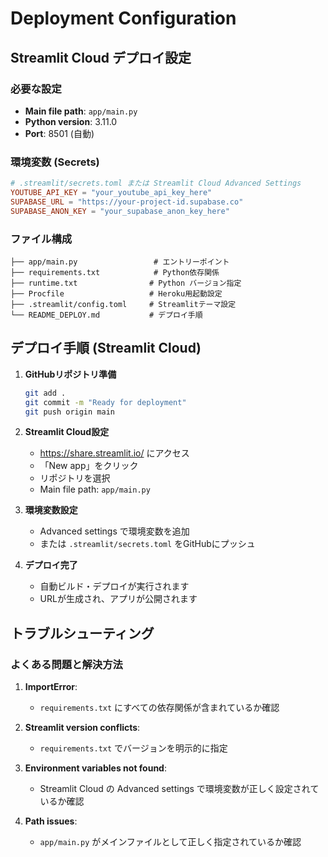 # Deployment Configuration

## Streamlit Cloud デプロイ設定

### 必要な設定
- **Main file path**: `app/main.py`
- **Python version**: 3.11.0
- **Port**: 8501 (自動)

### 環境変数 (Secrets)
```toml
# .streamlit/secrets.toml または Streamlit Cloud Advanced Settings
YOUTUBE_API_KEY = "your_youtube_api_key_here"
SUPABASE_URL = "https://your-project-id.supabase.co"
SUPABASE_ANON_KEY = "your_supabase_anon_key_here"
```

### ファイル構成
```
├── app/main.py                 # エントリーポイント
├── requirements.txt            # Python依存関係
├── runtime.txt                # Python バージョン指定
├── Procfile                   # Heroku用起動設定
├── .streamlit/config.toml     # Streamlitテーマ設定
└── README_DEPLOY.md           # デプロイ手順
```

## デプロイ手順 (Streamlit Cloud)

1. **GitHubリポジトリ準備**
   ```bash
   git add .
   git commit -m "Ready for deployment"
   git push origin main
   ```

2. **Streamlit Cloud設定**
   - https://share.streamlit.io/ にアクセス
   - 「New app」をクリック
   - リポジトリを選択
   - Main file path: `app/main.py`

3. **環境変数設定**
   - Advanced settings で環境変数を追加
   - または `.streamlit/secrets.toml` をGitHubにプッシュ

4. **デプロイ完了**
   - 自動ビルド・デプロイが実行されます
   - URLが生成され、アプリが公開されます

## トラブルシューティング

### よくある問題と解決方法

1. **ImportError**: 
   - `requirements.txt` にすべての依存関係が含まれているか確認

2. **Streamlit version conflicts**:
   - `requirements.txt` でバージョンを明示的に指定

3. **Environment variables not found**:
   - Streamlit Cloud の Advanced settings で環境変数が正しく設定されているか確認

4. **Path issues**:
   - `app/main.py` がメインファイルとして正しく指定されているか確認